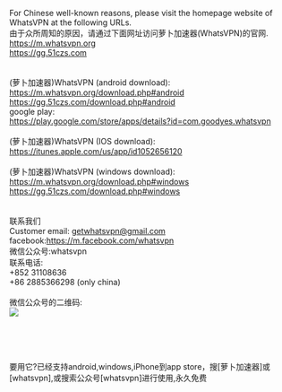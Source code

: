 For Chinese well-known reasons, please visit the homepage website of WhatsVPN at the following URLs.<br>
由于众所周知的原因，请通过下面网址访问萝卜加速器(WhatsVPN)的官网.<br>
https://m.whatsvpn.org<br>
https://gg.51czs.com<br>
<br><br>
(萝卜加速器)WhatsVPN (android download):<br>
https://m.whatsvpn.org/download.php#android<br>
https://gg.51czs.com/download.php#android<br>
google play:<br>
https://play.google.com/store/apps/details?id=com.goodyes.whatsvpn<br>
<br>
(萝卜加速器)WhatsVPN (IOS download):<br>
https://itunes.apple.com/us/app/id1052656120<br>
<br>
(萝卜加速器)WhatsVPN (windows download):<br>
https://m.whatsvpn.org/download.php#windows<br>
https://gg.51czs.com/download.php#windows<br>
<br><br>
联系我们<br>
Customer email: getwhatsvpn@gmail.com<br>
facebook:https://m.facebook.com/whatsvpn<br>
微信公众号:whatsvpn<br>
联系电话:<br>
+852 31108636<br>
+86 2885366298 (only china)<br>
<br>
微信公众号的二维码:<br>
<img src="https://raw.githubusercontent.com/wanjunlengfeng/goodyesmarket/master/gongzongweichat-300x300.jpg"></img><br>

<br>
<br>
<br>

要用它?已经支持android,windows,iPhone到app store，搜[萝卜加速器]或[whatsvpn],或搜索公众号[whatsvpn]进行使用,永久免费
